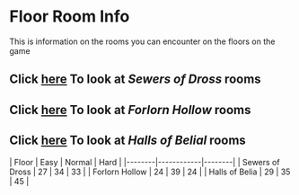 # Floor Room Info
This is information on the rooms you can encounter on the floors on the game

## Click [here](https://github.com/MattDeDuck/Balance-of-Bum-bo/blob/main/Floor%20Data/SewersOfDross.md) To look at _Sewers of Dross_ rooms


## Click [here](https://github.com/MattDeDuck/Balance-of-Bum-bo/blob/main/Floor%20Data/ForlornHollow.md) To look at _Forlorn Hollow_ rooms


## Click [here](https://github.com/MattDeDuck/Balance-of-Bum-bo/blob/main/Floor%20Data/HallsOfBelial.md) To look at _Halls of Belial_ rooms

| Floor | Easy | Normal | Hard |
|--------|------------|--------|
| Sewers of Dross | 27 | 34 | 33 |
| Forlorn Hollow | 24 | 39 | 24 |
| Halls of Belia | 29 | 35 | 45 |
